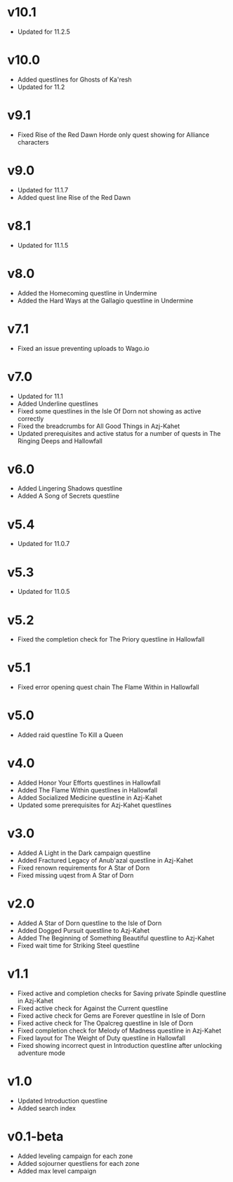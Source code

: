 # v10.1

- Updated for 11.2.5

# v10.0

- Added questlines for Ghosts of Ka'resh
- Updated for 11.2

# v9.1

- Fixed Rise of the Red Dawn Horde only quest showing for Alliance characters

# v9.0

- Updated for 11.1.7
- Added quest line Rise of the Red Dawn

# v8.1

- Updated for 11.1.5

# v8.0

- Added the Homecoming questline in Undermine
- Added the Hard Ways at the Gallagio questline in Undermine

# v7.1

- Fixed an issue preventing uploads to Wago.io

# v7.0

- Updated for 11.1
- Added Underline questlines
- Fixed some questlines in the Isle Of Dorn not showing as active correctly
- Fixed the breadcrumbs for All Good Things in Azj-Kahet
- Updated prerequisites and active status for a number of quests in The Ringing Deeps and Hallowfall

# v6.0

- Added Lingering Shadows questline
- Added A Song of Secrets questline

# v5.4

- Updated for 11.0.7

# v5.3

- Updated for 11.0.5

# v5.2

- Fixed the completion check for The Priory questline in Hallowfall

# v5.1

- Fixed error opening quest chain The Flame Within in Hallowfall

# v5.0

- Added raid questline To Kill a Queen

# v4.0

- Added Honor Your Efforts questlines in Hallowfall
- Added The Flame Within questlines in Hallowfall
- Added Socialized Medicine questline in Azj-Kahet
- Updated some prerequisites for Azj-Kahet questlines

# v3.0

- Added A Light in the Dark campaign questline
- Added Fractured Legacy of Anub'azal questline in Azj-Kahet
- Fixed renown requirements for A Star of Dorn
- Fixed missing uqest from A Star of Dorn

# v2.0

- Added A Star of Dorn questline to the Isle of Dorn
- Added Dogged Pursuit questline to Azj-Kahet
- Added The Beginning of Something Beautiful questline to Azj-Kahet
- Fixed wait time for Striking Steel questline

# v1.1

- Fixed active and completion checks for Saving private Spindle questline in Azj-Kahet
- Fixed active check for Against the Current questline
- Fixed active check for Gems are Forever questline in Isle of Dorn
- Fixed active check for The Opalcreg questline in Isle of Dorn
- Fixed completion check for Melody of Madness questline in Azj-Kahet
- Fixed layout for The Weight of Duty questline in Hallowfall
- Fixed showing incorrect quest in Introduction questline after unlocking adventure mode

# v1.0

- Updated Introduction questline
- Added search index

# v0.1-beta

- Added leveling campaign for each zone
- Added sojourner questliens for each zone
- Added max level campaign

